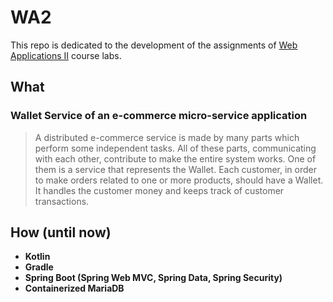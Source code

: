 # WA2

This repo is dedicated to the development of the assignments of [Web Applications II](https://didattica.polito.it/pls/portal30/gap.pkg_guide.viewGap?p_cod_ins=01TXSOV&p_a_acc=2021&p_header=S&p_lang=IT) course labs.

## What

### Wallet Service of an e-commerce micro-service application

> A distributed e-commerce service is made by many parts which perform some independent tasks. All of these
> parts, communicating with each other, contribute to make the entire system works.
> One of them is a service that represents the Wallet. Each customer, in order to make orders related to one
> or more products, should have a Wallet. It handles the customer money and keeps track of customer
> transactions.

## How (until now)
- **Kotlin**
- **Gradle**
- **Spring Boot (Spring Web MVC, Spring Data, Spring Security)**
- **Containerized MariaDB**
